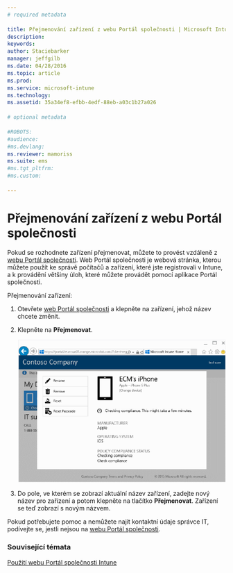 ```yaml
---
# required metadata

title: Přejmenování zařízení z webu Portál společnosti | Microsoft Intune
description:
keywords:
author: Staciebarker
manager: jeffgilb
ms.date: 04/28/2016
ms.topic: article
ms.prod:
ms.service: microsoft-intune
ms.technology:
ms.assetid: 35a34ef8-efbb-4edf-88eb-a03c1b27a026

# optional metadata

#ROBOTS:
#audience:
#ms.devlang:
ms.reviewer: mamoriss
ms.suite: ems
#ms.tgt_pltfrm:
#ms.custom:

---
```



# Přejmenování zařízení z webu Portál společnosti

Pokud se rozhodnete zařízení přejmenovat, můžete to provést vzdáleně z [webu Portál společnosti](http://portal.manage.microsoft.com). Web Portál společnosti je webová stránka, kterou můžete použít ke správě počítačů a zařízení, které jste registrovali v Intune, a k provádění většiny úloh, které můžete provádět pomocí aplikace Portál společnosti.

Přejmenování zařízení:

1.  Otevřete [web Portál společnosti](http://portal.manage.microsoft.com) a klepněte na zařízení, jehož název chcete změnit.

2.  Klepněte na **Přejmenovat**.

    ![rename-device](./media/iwp-1-tap-reset-passcode.png)

3.  Do pole, ve kterém se zobrazí aktuální název zařízení, zadejte nový název pro zařízení a potom klepněte na tlačítko **Přejmenovat**. Zařízení se teď zobrazí s novým názvem.

Pokud potřebujete pomoc a nemůžete najít kontaktní údaje správce IT, podívejte se, jestli nejsou na [webu Portál společnosti](http://portal.manage.microsoft.com).

### Související témata
[Použití webu Portál společnosti Intune](using-the-intune-company-portal-website.md)

<!--HONumber=Jun16_HO1-->



